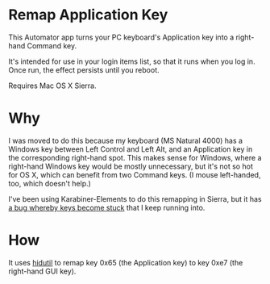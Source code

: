 # Remap Application Key

This Automator app turns your PC keyboard's Application key into a
right-hand Command key.

It's intended for use in your login items list, so that it runs when
you log in. Once run, the effect persists until you reboot.

Requires Mac OS X Sierra.

# Why

I was moved to do this because my keyboard (MS Natural 4000) has a
Windows key between Left Control and Left Alt, and an Application key
in the corresponding right-hand spot. This makes sense for Windows,
where a right-hand Windows key would be mostly unnecessary, but it's
not so hot for OS X, which can benefit from two Command keys. (I mouse
left-handed, too, which doesn't help.)

I've been using Karabiner-Elements to do this remapping in Sierra, but
it has
[a bug whereby keys become stuck](https://github.com/tekezo/Karabiner-Elements/issues/545)
that I keep running into.

# How

It uses
[hidutil](https://developer.apple.com/library/content/technotes/tn2450/_index.html)
to remap key 0x65 (the Application key) to key 0xe7 (the right-hand
GUI key).
